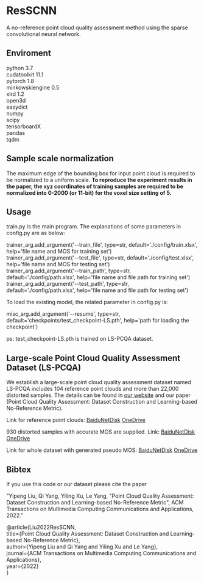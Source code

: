 # ResSCNN

A no-reference point cloud quality assessment method using the sparse convolutional neural network.

Enviroment
-----------

python 3.7  
cudatoolkit 11.1  
pytorch 1.8  
minkowskiengine 0.5  
xlrd 1.2  
open3d  
easydict  
numpy  
scipy  
tensorboardX  
pandas  
tqdm  

Sample scale normalization
-----------
The maximum edge of the bounding box for input point cloud is required to be normalized to a uniform scale.
**To reproduce the experiment results in the paper, the xyz coordinates of training samples are required to be normalized into 0-2000 (or 11-bit) for the voxel size setting of 5.**

Usage
-----------
train.py is the main program. The explanations of some parameters in config.py are as below:

trainer_arg.add_argument('--train_file', type=str, default='./config/train.xlsx', help='file name and MOS for training set')  
trainer_arg.add_argument('--test_file', type=str, default='./config/test.xlsx', help='file name and MOS for testing set')  
trainer_arg.add_argument('--train_path', type=str, default='./config/path.xlsx', help='file name and file path for training set')  
trainer_arg.add_argument('--test_path', type=str, default='./config/path.xlsx', help='file name and file path for testing set')  

To load the existing model, the related parameter in config.py is:  

misc_arg.add_argument('--resume', type=str, default='checkpoints/test_checkpoint-LS.pth', help='path for loading the checkpoint')  

ps: test_checkpoint-LS.pth is trained on LS-PCQA dataset.


Large-scale Point Cloud Quality Assessment Dataset (LS-PCQA)
-----------
We establish a large-scale point cloud quality assessment dataset named LS-PCQA includes 104 reference point clouds and more than 22,000 distorted samples. The details can be found in [our website](http://smt.sjtu.edu.cn) and our paper (Point Cloud Quality Assessment: Dataset Construction and Learning-based No-Reference Metric).

Link for reference point clouds: [BaiduNetDisk](https://pan.baidu.com/s/1lGB3ZGy2e6h080ItxruPYQ?pwd=4dha) [OneDrive](https://sjtueducn-my.sharepoint.com/:u:/g/personal/liuyipeng_sjtu_edu_cn/EWPixQDje2BIp_nL-6gx4qsB9LGgafD_qPpzfrzw5lz79A?e=jm5X6u)

930 distorted samples with accurate MOS are supplied.
Link: [BaiduNetDisk](https://pan.baidu.com/s/1yhyn3PZzpnuokCqZeRe0XQ?pwd=3uw3) [OneDrive](https://sjtueducn-my.sharepoint.com/:f:/g/personal/liuyipeng_sjtu_edu_cn/Et1MMnF1JHhJiWR5Q1JoJBABlPLtBwt1oHheB4fkUK-hGw?e=e11tBG)

Link for whole dataset with generated pseudo MOS: [BaiduNetDisk](https://pan.baidu.com/s/1twG77mYdy4Knm0RpFHhqsA?pwd=garj) [OneDrive](https://sjtueducn-my.sharepoint.com/:f:/g/personal/liuyipeng_sjtu_edu_cn/EmZV4in-Nm1Pj2wPOi2DuxQBwBMlamLVLMxRZh8aPonf2Q?e=KQjT1o)


Bibtex
-----------
If you use this code or our dataset please cite the paper

"Yipeng Liu, Qi Yang, Yiling Xu, Le Yang, "Point Cloud Quality Assessment: Dataset Construction and Learning-based No-Reference Metric", ACM Transactions on Multimedia
Computing Communications and Applications, 2022."

@article{Liu2022ResSCNN,  
    title={Point Cloud Quality Assessment: Dataset Construction and Learning-based No-Reference Metric},  
    author={Yipeng Liu and Qi Yang and Yiling Xu and Le Yang},  
    journal={ACM Transactions on Multimedia Computing Communications and Applications},  
    year={2022}  
}

